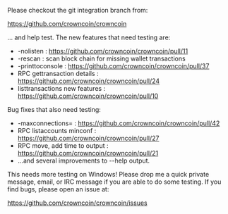 Please checkout the git integration branch from:

https://github.com/crowncoin/crowncoin

... and help test.  The new features that need testing are:

* -nolisten : https://github.com/crowncoin/crowncoin/pull/11
* -rescan : scan block chain for missing wallet transactions
* -printtoconsole : https://github.com/crowncoin/crowncoin/pull/37
* RPC gettransaction details : https://github.com/crowncoin/crowncoin/pull/24
* listtransactions new features : https://github.com/crowncoin/crowncoin/pull/10

Bug fixes that also need testing:

* -maxconnections= : https://github.com/crowncoin/crowncoin/pull/42
* RPC listaccounts minconf : https://github.com/crowncoin/crowncoin/pull/27
* RPC move, add time to output : https://github.com/crowncoin/crowncoin/pull/21
* ...and several improvements to --help output.

This needs more testing on Windows!  Please drop me a quick private message, email, or IRC message if you are able to do some testing.  If you find bugs, please open an issue at:

https://github.com/crowncoin/crowncoin/issues

